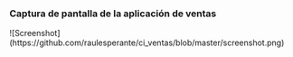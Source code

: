 <h3>Captura de pantalla de la aplicación de ventas</h1>
![Screenshot](https://github.com/raulesperante/ci_ventas/blob/master/screenshot.png)
